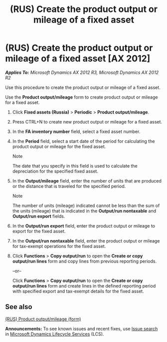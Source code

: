 ﻿---
title: (RUS) Create the product output or mileage of a fixed asset
TOCTitle: (RUS) Create the product output or mileage of a fixed asset
ms:assetid: b680b283-ad2b-4855-bc4f-2b0705d51488
ms:mtpsurl: https://technet.microsoft.com/en-us/library/JJ711543(v=AX.60)
ms:contentKeyID: 49387869
ms.date: 04/18/2014
mtps_version: v=AX.60
---

# (RUS) Create the product output or mileage of a fixed asset [AX 2012]


_**Applies To:** Microsoft Dynamics AX 2012 R3, Microsoft Dynamics AX 2012 R2_

Use this procedure to create the product output or mileage of a fixed asset.

Use the **Product output/mileage** form to create product output or mileage for a fixed asset.

1.  Click **Fixed assets (Russia)** \> **Periodic** \> **Product output/mileage**.

2.  Press CTRL+N to create new product output or mileage for a fixed asset.

3.  In the **FA inventory number** field, select a fixed asset number.

4.  In the **Period** field, select a start date of the period for calculating the product output or mileage for the fixed asset.
    

    > [!NOTE]
    > <P>The date that you specify in this field is used to calculate the depreciation for the specified fixed asset.</P>



5.  In the **Output/mileage** field, enter the number of units that are produced or the distance that is traveled for the specified period.
    

    > [!NOTE]
    > <P>The number of units (mileage) indicated cannot be less than the sum of the units (mileage) that is indicated in the <STRONG>Output/run nontaxable</STRONG> and <STRONG>Output/run export</STRONG> fields.</P>



6.  In the **Output/run export** field, enter the product output or mileage to export for the fixed asset.

7.  In the **Output/run nontaxable** field, enter the product output or mileage for tax-exempt operations for the fixed asset.

8.  Click **Functions** \> **Copy output/run** to open the **Create or copy output/run lines** form and copy lines from previous reporting periods.
    
    –or–
    
    Click **Functions** \> **Copy output/run** to open the **Create or copy output/run lines** form and create lines in the defined reporting period with specified export and tax-exempt details for the fixed asset.

## See also

[(RUS) Product output/mileage (form)](https://technet.microsoft.com/en-us/library/jj733513\(v=ax.60\))

  
**Announcements:** To see known issues and recent fixes, use [Issue search](http://go.microsoft.com/fwlink/?linkid=389258) in [Microsoft Dynamics Lifecycle Services](http://go.microsoft.com/fwlink/?linkid=306505) (LCS).

